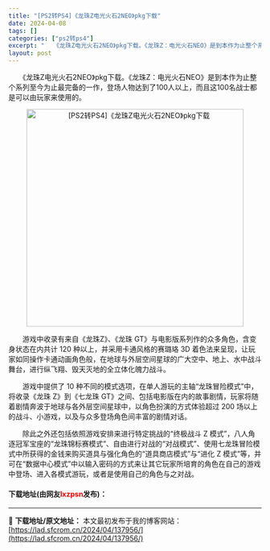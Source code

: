 ```yaml
---
title: "[PS2转PS4]《龙珠Z电光火石2NEO》pkg下载"
date: 2024-04-08
tags: []
categories: ["ps2转ps4"]
excerpt: "　　《龙珠Z电光火石2NEO》pkg下载。《龙珠Z：电光火石NEO》是到本作为止整个系列至今为止最完备的一作，登场人物达到了100人以上，而且这100名战士都是可以由玩家来使用的。 　　游戏中收录有来自《龙珠Z》、《龙珠 GT》与电影版系列作的众多角色，含变身状态在内共计 120 种以上，并采用卡通&hellip;"
layout: post
---
```


 <p>　　《龙珠Z电光火石2NEO》pkg下载。《龙珠Z：电光火石NEO》是到本作为止整个系列至今为止最完备的一作，登场人物达到了100人以上，而且这100名战士都是可以由玩家来使用的。</p> <p align="center"><img align="" border="0" src="https://lad.sfcrom.cn/wp-content/uploads/2024/04/20240408_6613f842c058c.webp" width="432" alt="[PS2转PS4]《龙珠Z电光火石2NEO》pkg下载" /></p> <p>　　游戏中收录有来自《龙珠Z》、《龙珠 GT》与电影版系列作的众多角色，含变身状态在内共计 120 种以上，并采用卡通风格的赛璐珞 3D 着色法来呈现，让玩家如同操作卡通动画角色般，在地球与外层空间星球的广大空中、地上、水中战斗舞台，进行纵飞翔、毁天灭地的全立体化魄力战斗。</p> <p>　　游戏中提供了 10 种不同的模式选项，在单人游玩的主轴&ldquo;龙珠冒险模式&rdquo;中，将收录《龙珠 Z》到《七龙珠 GT》之间、包括电影版在内的故事剧情，玩家将随着剧情奔波于地球与各外层空间星球中，以角色扮演的方式体验超过 200 场以上的战斗、小游戏，以及与众多登场角色间丰富的剧情对话。</p> <p>　　除此之外还包括依照游戏安排来进行特定挑战的&ldquo;终极战斗 Z 模式&rdquo;，八人角逐冠军宝座的&ldquo;龙珠锦标赛模式&rdquo;、自由进行对战的&ldquo;对战模式&rdquo;、使用七龙珠冒险模式中所获得的金钱来购买道具与强化角色的&ldquo;道具商店模式&rdquo;与&ldquo;进化 Z 模式&rdquo;等，并可在&ldquo;数据中心模式&rdquo;中以输入密码的方式来让其它玩家所培育的角色在自己的游戏中登场、进入各模式游玩，或者是使用自己的角色与之对战。</p> <p><h4>下载地址(由网友<font color="red">lxzpsn</font>发布)：</h4></p> 

---
📖 **下载地址/原文地址：** 本文最初发布于我的博客网站：[https://lad.sfcrom.cn/2024/04/137956/](https://lad.sfcrom.cn/2024/04/137956/)
